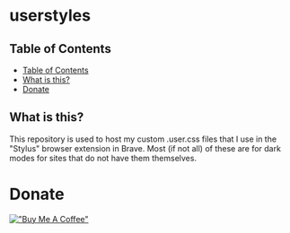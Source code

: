 # userstyles

## Table of Contents
- [Table of Contents](#table-of-contents)
- [What is this?](#what-is-this?)
- [Donate](#donate)

## What is this?
This repository is used to host my custom .user.css files that I use in the "Stylus" browser extension in Brave. Most (if not all) of these are for dark modes for sites that do not have them themselves.

# Donate
[!["Buy Me A Coffee"](https://www.buymeacoffee.com/assets/img/custom_images/orange_img.png)](https://www.buymeacoffee.com/husseinesmail)